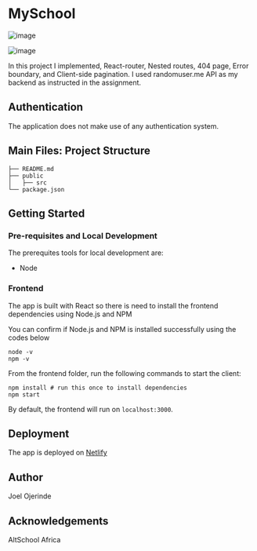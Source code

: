 # MySchool
![image](https://user-images.githubusercontent.com/104495751/197396951-e625699f-0daf-4ddb-89d8-2afa688b9857.png)

![image](https://user-images.githubusercontent.com/104495751/197397281-b4741344-900d-4b00-994b-9a0075b8d7db.png)

In this project I implemented, React-router, Nested routes, 404 page, Error boundary, and Client-side pagination. I used randomuser.me API as my backend as instructed in the assignment.

## Authentication
The application does not make use of any authentication system.

## Main Files: Project Structure

```
├── README.md
├── public
│   ├── src
└── package.json
```

## Getting Started

### Pre-requisites and Local Development 
The prerequites tools for local development are:

 - Node

### Frontend
The app is built with React so there is need to install the frontend dependencies using Node.js and NPM

You can confirm if Node.js and NPM is installed successfully using the codes below

```
node -v
npm -v
```

From the frontend folder, run the following commands to start the client: 
```
npm install # run this once to install dependencies
npm start 
```

By default, the frontend will run on `localhost:3000`. 


## Deployment
The app is deployed on [Netlify]("https://myschool-joe.netlify.app/")

## Author
Joel Ojerinde

## Acknowledgements 
AltSchool Africa